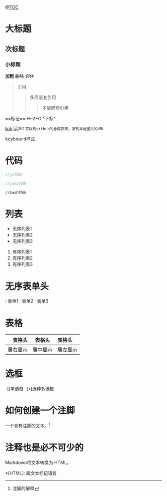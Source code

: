 @[TOC](主题)

# 大标题

## 次标题

### 小标题

**加粗**
~~删除~~
*斜体*
> 引用
>> 多层嵌套引用
>>> 多层嵌套引用

==标记==
H~2~O
^下标^

[link](http://链接)
![Alt](http://图片) ```可以到github的仓库页面，拿到本地图片的URL```

<kbd>keyboard样式</kbd>

# 代码
```javascript
//js代码
```

```java
//java代码
```

```bash
//bash代码
```
# 列表
- 无序列表1
- 无序列表2
- 无序列表3

1. 有序列表1
2. 有序列表2
3. 有序列表3

# 无序表单头
: 表单1
: 表单2
: 表单3

# 表格
|表格头|表格头|表格头
|-----:|:----:|:-----|
|居右显示|居中显示|居左显示|

# 选框
-[]单选框
-[x]选种多选框


# 如何创建一个注脚

一个具有注脚的文本。[^2] 

[^2]: 注脚的解释


#  注释也是必不可少的

Markdown将文本转换为 HTML。

*[HTML]:   超文本标记语言


